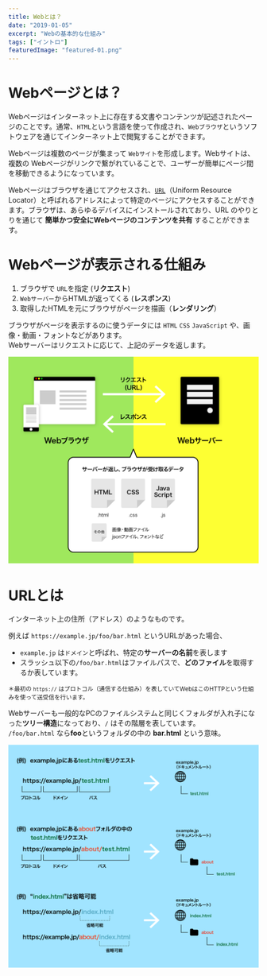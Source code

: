 ```yaml
---
title: Webとは？
date: "2019-01-05"
excerpt: "Webの基本的な仕組み"
tags: ["イントロ"]
featuredImage: "featured-01.png"
---
```


# Webページとは？

Webページはインターネット上に存在する文書やコンテンツが記述されたページのことです。通常、`HTML`という言語を使って作成され、`Webブラウザ`というソフトウェアを通じてインターネット上で閲覧することができます。

Webページは複数のページが集まって `Webサイト`を形成します。Webサイトは、複数の Webページがリンクで繋がれていることで、ユーザーが簡単にページ間を移動できるようになっています。

Webページはブラウザを通じてアクセスされ、[`URL`](#urlとは)（Uniform Resource Locator）と呼ばれるアドレスによって特定のページにアクセスすることができます。ブラウザは、あらゆるデバイスにインストールされており、URL のやりとりを通じて **簡単かつ安全にWebページのコンテンツを共有** することができます。

# Webページが表示される仕組み

1. ブラウザで `URL`を指定 (**リクエスト**)
1. `Webサーバー`からHTMLが返ってくる (**レスポンス**)
1. 取得したHTMLを元にブラウザがページを描画（**レンダリング**）

ブラウザがページを表示するのに使うデータには `HTML` `CSS` `JavaScript` や、画像・動画・フォントなどがあります。  
Webサーバーはリクエストに応じて、上記のデータを返します。

![Webページが表示されるまで](./intro_web.png)

# URLとは

インターネット上の住所（アドレス）のようなものです。

例えば `https://example.jp/foo/bar.html` というURLがあった場合、

- `example.jp` は`ドメイン`と呼ばれ、特定の**サーバーの名前**を表します
- スラッシュ以下の`/foo/bar.html`はファイルパスで、**どのファイル**を取得するか表しています。

<small>＊最初の `https://` はプロトコル（通信する仕組み）を表していてWebはこのHTTPという仕組みを使って送受信を行います。</small>

Webサーバーも一般的なPCのファイルシステムと同じくフォルダが入れ子になった**ツリー構造**になっており、`/` はその階層を表しています。  
`/foo/bar.html` なら**foo**というフォルダの中の **bar.html** という意味。

![URLとは](./intro_url.png)
